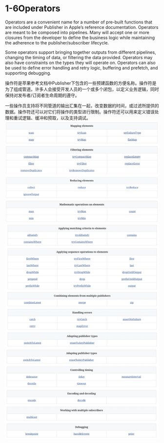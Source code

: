 # 1-6Operators

Operators are a convenient name for a number of pre-built functions that are included under Publisher in Apple’s reference documentation. Operators are meant to be composed into pipelines. Many will accept one or more closures from the developer to define the business logic while maintaining the adherence to the publisher/subscriber lifecycle.

Some operators support bringing together outputs from different pipelines, changing the timing of data, or filtering the data provided. Operators may also have constraints on the types they will operate on. Operators can also be used to define error handling and retry logic, buffering and prefetch, and supporting debugging.

操作符是苹果参考文档中Publisher下包含的一些预建函数的方便名称。操作符是为了组成管道。许多人会接受开发人员的一个或多个闭包，以定义业务逻辑，同时保持对发布者/订阅者生命周期的遵守。

一些操作员支持将不同管道的输出汇集在一起，改变数据的时间，或过滤所提供的数据。操作符还可以对它们将操作的类型进行限制。操作符还可以用来定义错误处理和重试逻辑、缓冲和预取，以及支持调试。
![-w983](media/15989498257316/15989498885961.jpg)
![-w1000](media/15989498257316/15989499001568.jpg)
![-w998](media/15989498257316/15989499083099.jpg)
